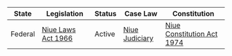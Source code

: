 | State      | Legislation                                                     | Status    | Case Law                                                       | Constitution                                                   |
|------------|-----------------------------------------------------------------|-----------|----------------------------------------------------------------|----------------------------------------------------------------|
| Federal    | [Niue Laws Act 1966](https://www.legislation.govt.nz/inforce/niue) | Active    | [Niue Judiciary](http://www.justice.gov.nu/case-law-niue/)   | [Niue Constitution Act 1974](http://www.paclii.org/nu/legis/num_act/nca1974169/) |